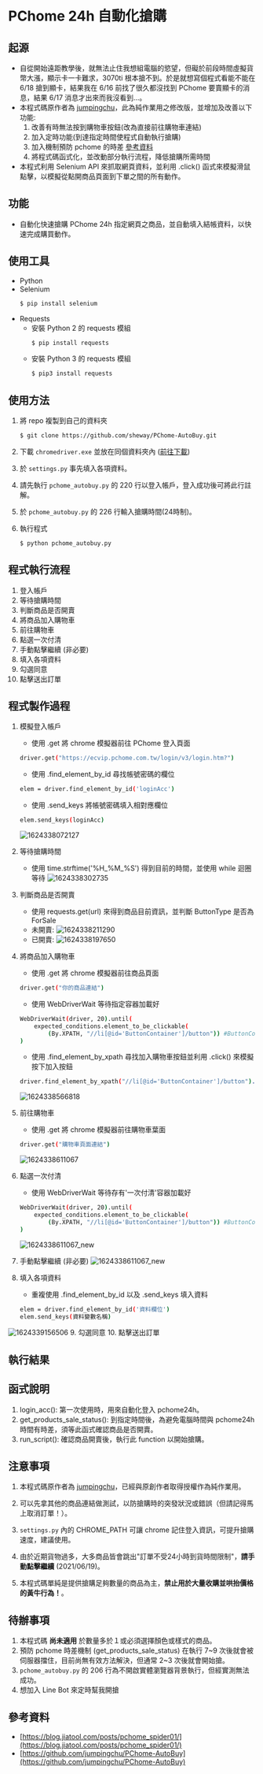 # PChome 24h 自動化搶購

## 起源

* 自從開始遠距教學後，就無法止住我想組電腦的慾望，但礙於前段時間虛擬貨幣大漲，顯示卡一卡難求，3070ti 根本搶不到。於是就想寫個程式看能不能在 6/18 搶到顯卡，結果我在 6/16 前找了很久都沒找到
 PChome 要賣顯卡的消息，結果 6/17 消息才出來而我沒看到...。
* 本程式碼原作者為 [jumpingchu](https://github.com/jumpingchu/PChome-AutoBuy)，此為純作業用之修改版，並增加及改善以下功能:
    1. 改善有時無法按到購物車按鈕(改為直接前往購物車連結)
    2. 加入定時功能(到達指定時間使程式自動執行搶購)
    3. 加入機制預防 pchome 的時差 [參考資料](https://blog.jiatool.com/posts/pchome_spider01/)
    4. 將程式碼函式化，並改動部分執行流程，降低搶購所需時間
* 本程式利用 Selenium API 來抓取網頁資料，並利用 .click() 函式來模擬滑鼠點擊，以模擬從點開商品頁面到下單之間的所有動作。

## 功能

* 自動化快速搶購 PChome 24h 指定網頁之商品，並自動填入結帳資料，以快速完成購買動作。

## 使用工具

* Python
* Selenium
    ```bash
    $ pip install selenium
    ```
* Requests
  * 安裝 Python 2 的 requests 模組
    ```bash
    $ pip install requests
    ```
  * 安裝 Python 3 的 requests 模組
    ```bash
    $ pip3 install requests
    ```

## 使用方法

1. 將 repo 複製到自己的資料夾
    ```bash
    $ git clone https://github.com/sheway/PChome-AutoBuy.git
    ```

2. 下載 `chromedriver.exe` 並放在同個資料夾內 ([前往下載](http://chromedriver.storage.googleapis.com/index.html))
   
3. 於 `settings.py` 事先填入各項資料。

4. 請先執行 `pchome_autobuy.py` 的 220 行以登入帳戶，登入成功後可將此行註解。

5. 於 `pchome_autobuy.py` 的 226 行輸入搶購時間(24時制)。
   
6. 執行程式
    ```bash
    $ python pchome_autobuy.py
    ```

## 程式執行流程
1. 登入帳戶
2. 等待搶購時間
3. 判斷商品是否開賣
4. 將商品加入購物車
5. 前往購物車
6. 點選一次付清
7. 手動點擊繼續 (非必要)
8. 填入各項資料
9. 勾選同意
10. 點擊送出訂單

## 程式製作過程
1. 模擬登入帳戶
    * 使用 .get 將 chrome 模擬器前往 PChome 登入頁面
    ```bash
    driver.get("https://ecvip.pchome.com.tw/login/v3/login.htm?")
    ```
    * 使用 .find_element_by_id 尋找帳號密碼的欄位
    ```bash
    elem = driver.find_element_by_id('loginAcc')
    ```
    * 使用 .send_keys 將帳號密碼填入相對應欄位
    ```bash
    elem.send_keys(loginAcc)
    ```
    ![1624338072127](https://user-images.githubusercontent.com/67420772/122866098-ff144280-d359-11eb-8f63-2ed5fb9398d3.jpg)

2. 等待搶購時間
    * 使用 time.strftime('%H_%M_%S') 得到目前的時間，並使用 while 迴圈等待
    ![1624338302735](https://user-images.githubusercontent.com/67420772/122866501-a09b9400-d35a-11eb-8404-675b6adaa1fd.jpg)

3. 判斷商品是否開賣
    * 使用 requests.get(url) 來得到商品目前資訊，並判斷 ButtonType 是否為 ForSale
    * 未開賣:
    ![1624338211290](https://user-images.githubusercontent.com/67420772/122866331-59150800-d35a-11eb-994b-b54b84ef3e24.jpg)
    * 已開賣:
    ![1624338197650](https://user-images.githubusercontent.com/67420772/122866324-561a1780-d35a-11eb-8f78-9a22b9594c95.jpg)

4. 將商品加入購物車
    * 使用 .get 將 chrome 模擬器前往商品頁面
    ```bash
    driver.get("你的商品連結")
    ```
    * 使用 WebDriverWait 等待指定容器加載好
    ```bash
    WebDriverWait(driver, 20).until(
        expected_conditions.element_to_be_clickable(
            (By.XPATH, "//li[@id='ButtonContainer']/button")) #ButtonContainer為 PChome 定義的變數名稱
    )
    ```
    * 使用 .find_element_by_xpath 尋找加入購物車按鈕並利用 .click() 來模擬按下加入按鈕
    ```bash
    driver.find_element_by_xpath("//li[@id='ButtonContainer']/button").click()
    ``` 
    ![1624338566818](https://user-images.githubusercontent.com/67420772/122867931-da6d9a00-d35c-11eb-9592-abc7547b5790.jpg)

5. 前往購物車
    * 使用 .get 將 chrome 模擬器前往購物車葉面
    ```bash
    driver.get("購物車頁面連結")
    ```
    ![1624338611067](https://user-images.githubusercontent.com/67420772/122867960-e3f70200-d35c-11eb-874f-89a0e6974cb3.jpg)

6. 點選一次付清
    * 使用 WebDriverWait 等待存有'一次付清'容器加載好
    ```bash
    WebDriverWait(driver, 20).until(
        expected_conditions.element_to_be_clickable(
            (By.XPATH, "//li[@id='ButtonContainer']/button")) #ButtonContainer為 PChome 定義的變數名稱
    )
    ```
    ![1624338611067_new](https://user-images.githubusercontent.com/67420772/122868093-0db02900-d35d-11eb-84f8-60ad394176cc.jpg)

7. 手動點擊繼續 (非必要)
    ![1624338611067_new](https://user-images.githubusercontent.com/67420772/122868189-36382300-d35d-11eb-8e6f-6e1a274d0a13.jpg)

8. 填入各項資料
    * 重複使用 .find_element_by_id 以及 .send_keys 填入資料
    ```bash
    elem = driver.find_element_by_id('資料欄位')
    elem.send_keys(資料變數名稱)
    ```
![1624339156506](https://user-images.githubusercontent.com/67420772/122868374-74cddd80-d35d-11eb-8870-b89419a0d27c.jpg)
9. 勾選同意
10. 點擊送出訂單

## 執行結果


## 函式說明
1. login_acc(): 第一次使用時，用來自動化登入 pchome24h。
2. get_products_sale_status(): 到指定時間後，為避免電腦時間與 pchome24h 時間有時差，須等此函式確認商品是否開賣。
3. run_script(): 確認商品開賣後，執行此 function 以開始搶購。

## 注意事項
1. 本程式碼原作者為 [jumpingchu](https://github.com/jumpingchu/PChome-AutoBuy)，已經與原創作者取得授權作為純作業用。

2. 可以先拿其他的商品連結做測試，以防搶購時的突發狀況或錯誤（但請記得馬上取消訂單！）。
   
3. `settings.py` 內的 CHROME_PATH 可讓 chrome 記住登入資訊，可提升搶購速度，建議使用。

4. 由於近期貨物過多，大多商品皆會跳出"訂單不受24小時到貨時間限制"，**請手動點擊繼續** (2021/06/19)。

5. 本程式碼單純是提供搶購足夠數量的商品為主，**禁止用於大量收購並哄抬價格的黃牛行為！**。

## 待辦事項
1. 本程式碼 **尚未適用** 於數量多於１或必須選擇顏色或樣式的商品。
2. 預防 pchome 時差機制 (get_products_sale_status) 在執行 7\~9 次後就會被伺服器擋住，目前尚無有效方法解決，但通常 2\~3 次後就會開始搶。
3. `pchome_autobuy.py` 的 206 行為不開啟實體瀏覽器背景執行，但經實測無法成功。
4. 想加入 Line Bot 來定時幫我開搶

## 參考資料
* [https://blog.jiatool.com/posts/pchome_spider01/](https://blog.jiatool.com/posts/pchome_spider01/)
* [https://github.com/jumpingchu/PChome-AutoBuy](https://github.com/jumpingchu/PChome-AutoBuy)
